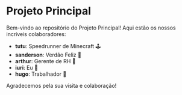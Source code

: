 # Projeto Principal

Bem-vindo ao repositório do Projeto Principal! Aqui estão os nossos incríveis colaboradores:

- **tutu**: Speedrunner de Minecraft 🕹️
- **sanderson**: Verdão Feliz 🌿
- **arthur**: Gerente de RH 👥
- **iuri**: Eu 🌟
- **hugo**: Trabalhador 💼

Agradecemos pela sua visita e colaboração!
